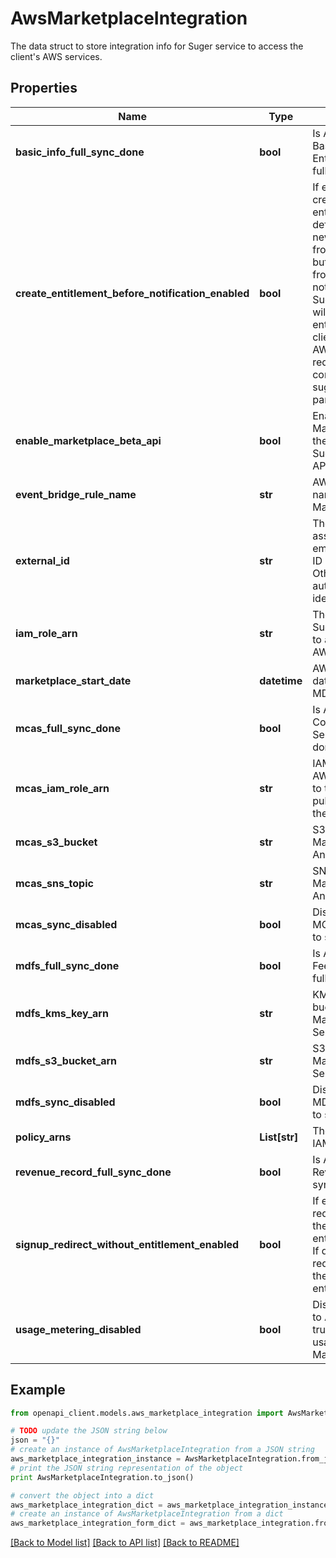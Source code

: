 # AwsMarketplaceIntegration

The data struct to store integration info for Suger service to access the client's AWS services.

## Properties
Name | Type | Description | Notes
------------ | ------------- | ------------- | -------------
**basic_info_full_sync_done** | **bool** | Is AWS Marketplace Basic Info (Private Offers, Entitlements/Agreements) full-sync done. | [optional] 
**create_entitlement_before_notification_enabled** | **bool** | If enabled, Suger will create an active entitlement based on the default offer when the new client is redirected from AWS Marketplace, but the notification evnet from AWS Marketplace is not received yet by Suger. If disabled, Suger will not create the entitlement when the new client is redirected from AWS Marketplace. So the redirect URL won&#39;t contain the sugerEntitlementId parameter. | [optional] 
**enable_marketplace_beta_api** | **bool** | Enable the use of AWS Marketplace beta APIs in the backend. If true, Suger will use the beta APIs. | [optional] 
**event_bridge_rule_name** | **str** | AWS EventBridge rule name for AWS Marketplace events. | [optional] 
**external_id** | **str** | The external ID for assuming IAM role. If empty, means no external ID set or needed. Otherwise, it should be auth_id in table identity.organization. | [optional] 
**iam_role_arn** | **str** | The AWS IAM role for Suger service to assume to access the client&#39;s AWS services. | [optional] 
**marketplace_start_date** | **datetime** | AWS Marketplace start date which comes from MDFS Full-Sync. | [optional] 
**mcas_full_sync_done** | **bool** | Is AWS Marketplace Commerce Analytics Service (MCAS) full-sync done. | [optional] 
**mcas_iam_role_arn** | **str** | IAM role ARN to allow AWS Marketplace to write to the S3 bucket and publish notifications to the SNS topic. | [optional] 
**mcas_s3_bucket** | **str** | S3 bucket for AWS Marketplace Commerce Analytics Service (MCAS) | [optional] 
**mcas_sns_topic** | **str** | SNS topic ARN for AWS Marketplace Commerce Analytics Service (MCAS) | [optional] 
**mcas_sync_disabled** | **bool** | Disable Sync with AWS MCAS. If true, Suger stop to sync with MCAS. | [optional] 
**mdfs_full_sync_done** | **bool** | Is AWS Marketplace Data Feeds Service (MDFS) full-sync done. | [optional] 
**mdfs_kms_key_arn** | **str** | KMS Key ARN for the S3 bucket of AWS Marketplace Data Feeds Service (MDFS) | [optional] 
**mdfs_s3_bucket_arn** | **str** | S3 bucket ARN for AWS Marketplace Data Feeds Service (MDFS) | [optional] 
**mdfs_sync_disabled** | **bool** | Disable Sync with AWS MDFS. If true, Suger stop to sync with MDFS. | [optional] 
**policy_arns** | **List[str]** | The policy ARNs in the IAM role. | [optional] 
**revenue_record_full_sync_done** | **bool** | Is AWS Marketplace Revenue Record full-sync done. | [optional] 
**signup_redirect_without_entitlement_enabled** | **bool** | If enabled, Suger will redirect the new client to the signup page even the entitlement is not found. If disabled, Suger will redirect the new client to the error page if the entitlement is not found. | [optional] 
**usage_metering_disabled** | **bool** | Disable Usage Metering to AWS Marketplace. If true, Suger stop to report usage records to AWS Marketplace. | [optional] 

## Example

```python
from openapi_client.models.aws_marketplace_integration import AwsMarketplaceIntegration

# TODO update the JSON string below
json = "{}"
# create an instance of AwsMarketplaceIntegration from a JSON string
aws_marketplace_integration_instance = AwsMarketplaceIntegration.from_json(json)
# print the JSON string representation of the object
print AwsMarketplaceIntegration.to_json()

# convert the object into a dict
aws_marketplace_integration_dict = aws_marketplace_integration_instance.to_dict()
# create an instance of AwsMarketplaceIntegration from a dict
aws_marketplace_integration_form_dict = aws_marketplace_integration.from_dict(aws_marketplace_integration_dict)
```
[[Back to Model list]](../README.md#documentation-for-models) [[Back to API list]](../README.md#documentation-for-api-endpoints) [[Back to README]](../README.md)


